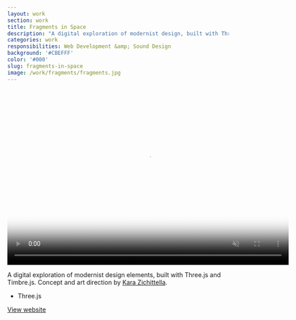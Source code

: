 ```yaml
---
layout: work
section: work
title: Fragments in Space
description: "A digital exploration of modernist design, built with Three.js and Timbre.js"
categories: work
responsibilities: Web Development &amp; Sound Design
background: '#CBEFFF'
color: '#000'
slug: fragments-in-space
image: /work/fragments/fragments.jpg
---
```


<div>
  <video muted playsinline id="fragments" class="browser_img" title="Fragments in Space"
    preload="auto" width="640" height="400" poster="{{ site.root }}{{ page.image }}" data-setup="{}">
    <source src="{{ site.root }}/work/fragments/fragments.mp4" type='video/mp4'>
  </video>
</div>

A digital exploration of modernist design elements, built with Three.js and Timbre.js. Concept and art direction by <a href="http://zeitype.com/">Kara Zichittella</a>.

<ul class="tags">
  <li>Three.js</li>
</ul>

<a href="http://fragmentsin.space/" class="button" rel="external">View website</a>